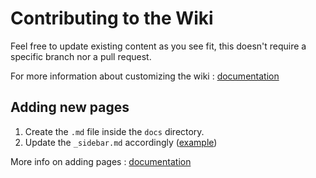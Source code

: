 # Contributing to the Wiki

Feel free to update existing content as you see fit, this doesn't require a specific branch nor a pull request.

For more information about customizing the wiki : [documentation](https://docsify.js.org/#/?id=docsify)

## Adding new pages

1. Create the `.md` file inside the `docs` directory.
2. Update the `_sidebar.md` accordingly ([example](https://github.com/docsifyjs/docsify/blob/master/docs/_sidebar.md?plain=1))

More info on adding pages : [documentation](https://docsify.js.org/#/more-pages)
